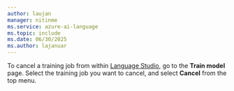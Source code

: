 ```yaml
---
author: laujan
manager: nitinme
ms.service: azure-ai-language
ms.topic: include
ms.date: 06/30/2025
ms.author: lajanuar
---
```


To cancel a training job from within [Language Studio](https://aka.ms/laguageStudio), go to the **Train model** page. Select the training job you want to cancel, and select **Cancel** from the top menu. 
